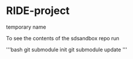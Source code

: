 # RIDE-project
temporary name


To see the contents of the sdsandbox repo run

'''bash
git submodule init
git submodule update
'''